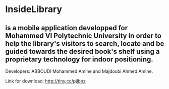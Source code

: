 # InsideLibrary 
## is a mobile application developped for Mohammed VI Polytechnic University in order to help the library's visitors to search, locate and be guided towards the desired book's shelf using a proprietary technology for indoor positioning.

Developers: ABBOUDI Mohammed Amine and Majdoubi Ahmed Amine.

Link for download: http://tiny.cc/pjlbnz
